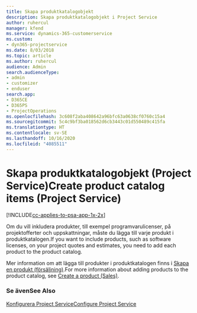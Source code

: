 ```yaml
---
title: Skapa produktkatalogobjekt
description: Skapa produktkatalogobjekt i Project Service
author: ruhercul
manager: kfend
ms.service: dynamics-365-customerservice
ms.custom:
- dyn365-projectservice
ms.date: 8/03/2018
ms.topic: article
ms.author: ruhercul
audience: Admin
search.audienceType:
- admin
- customizer
- enduser
search.app:
- D365CE
- D365PS
- ProjectOperations
ms.openlocfilehash: 3c608f2aba408642a96bfc63a0638cf0760c15a4
ms.sourcegitcommit: 5c4c9bf3ba018562d6cb3443c01d550489c415fa
ms.translationtype: HT
ms.contentlocale: sv-SE
ms.lasthandoff: 10/16/2020
ms.locfileid: "4085511"
---
```

# <a name="create-product-catalog-items-project-service"></a><span data-ttu-id="575f1-103">Skapa produktkatalogobjekt (Project Service)</span><span class="sxs-lookup"><span data-stu-id="575f1-103">Create product catalog items (Project Service)</span></span>

[!INCLUDE[cc-applies-to-psa-app-1x-2x](../includes/cc-applies-to-psa-app-1x-2x.md)]

<span data-ttu-id="575f1-104">Om du vill inkludera produkter, till exempel programvarulicenser, på projektofferter och uppskattningar, måste du lägga till varje produkt i produktkatalogen.</span><span class="sxs-lookup"><span data-stu-id="575f1-104">If you want to include products, such as software licenses, on your project quotes and estimates, you need to add each product to the product catalog.</span></span>  
  
 <span data-ttu-id="575f1-105">Mer information om att lägga till produkter i produktkatalogen finns i [Skapa en produkt (försäljning)](https://docs.microsoft.com/dynamics365/sales-enterprise/create-product-sales).</span><span class="sxs-lookup"><span data-stu-id="575f1-105">For more information about adding products to the product catalog, see [Create a product (Sales)](https://docs.microsoft.com/dynamics365/sales-enterprise/create-product-sales).</span></span>  
  
### <a name="see-also"></a><span data-ttu-id="575f1-106">Se även</span><span class="sxs-lookup"><span data-stu-id="575f1-106">See Also</span></span>  
 [<span data-ttu-id="575f1-107">Konfigurera Project Service</span><span class="sxs-lookup"><span data-stu-id="575f1-107">Configure Project Service</span></span>](../psa/configure.md)
